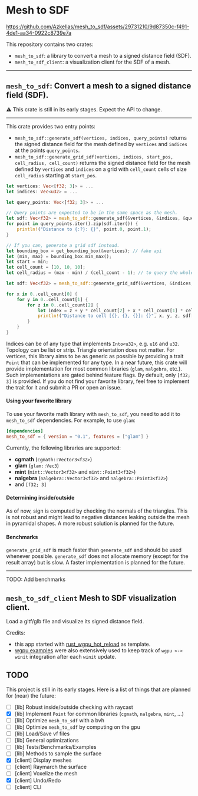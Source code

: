 # Mesh to SDF

https://github.com/Azkellas/mesh_to_sdf/assets/29731210/9d87350c-f491-4de1-aa34-0922c8739e7a

This repository contains two crates:
- `mesh_to_sdf`: a library to convert a mesh to a signed distance field (SDF).
- `mesh_to_sdf_client`: a visualization client for the SDF of a mesh.

---

## `mesh_to_sdf`: Convert a mesh to a signed distance field (SDF).

⚠️ This crate is still in its early stages. Expect the API to change.

---

This crate provides two entry points:

- `mesh_to_sdf::generate_sdf(vertices, indices, query_points)` returns the signed distance field for the mesh defined by `vertices` and `indices` at the points `query_points`.
- `mesh_to_sdf::generate_grid_sdf(vertices, indices, start_pos, cell_radius, cell_count)` returns the signed distance field for the mesh defined by `vertices` and `indices` on a grid with `cell_count` cells of size `cell_radius` starting at `start_pos`.

```rust
let vertices: Vec<[f32; 3]> = ...
let indices: Vec<u32> = ...

let query_points: Vec<[f32; 3]> = ...

// Query points are expected to be in the same space as the mesh.
let sdf: Vec<f32> = mesh_to_sdf::generate_sdf(&vertices, &indices, &query_points);
for point in query_points.iter().zip(sdf.iter()) {
    println!("Distance to {:?}: {}", point.0, point.1);
}

// If you can, generate a grid sdf instead.
let bounding_box = get_bounding_box(&vertices); // fake api
let (min, max) = bounding_box.min_max();
let start = min;
let cell_count = [10, 10, 10];
let cell_radius = (max - min) / (cell_count - 1); // to query the whole bounding box.

let sdf: Vec<f32> = mesh_to_sdf::generate_grid_sdf(&vertices, &indices, &start, &cell_radius, &cell_count);

for x in 0..cell_count[0] {
    for y in 0..cell_count[1] {
        for z in 0..cell_count[2] {
            let index = z + y * cell_count[2] + x * cell_count[1] * cell_count[2];
            println!("Distance to cell [{}, {}, {}]: {}", x, y, z, sdf[index]);
        }
    }
}
```

Indices can be of any type that implements `Into<u32>`, e.g. `u16` and `u32`. Topology can be list or strip. Triangle orientation does not matter.
For vertices, this library aims to be as generic as possible by providing a trait `Point` that can be implemented for any type. In a near future, this crate will provide implementation for most common libraries (`glam`, `nalgebra`, etc.). Such implementations are gated behind feature flags. By default, only `[f32; 3]` is provided. If you do not find your favorite library, feel free to implement the trait for it and submit a PR or open an issue.

#### Using your favorite library

To use your favorite math library with `mesh_to_sdf`, you need to add it to `mesh_to_sdf` dependencies. For example, to use `glam`:
```toml
[dependencies]
mesh_to_sdf = { version = "0.1", features = ["glam"] }
```

Currently, the following libraries are supported:
- **cgmath** (`cgmath::Vector3<f32>`)
- **glam** (`glam::Vec3`)
- **mint** (`mint::Vector3<f32>` and `mint::Point3<f32>`)
- **nalgebra** (`nalgebra::Vector3<f32>` and `nalgebra::Point3<f32>`)
- and `[f32; 3]`

#### Determining inside/outside

As of now, sign is computed by checking the normals of the triangles. This is not robust and might lead to negative distances leaking outside the mesh in pyramidal shapes. A more robust solution is planned for the future.

#### Benchmarks

`generate_grid_sdf` is much faster than `generate_sdf` and should be used whenever possible. `generate_sdf` does not allocate memory (except for the result array) but is slow. A faster implementation is planned for the future.

---

TODO: Add benchmarks

## `mesh_to_sdf_client` Mesh to SDF visualization client.

Load a gltf/glb file and visualize its signed distance field.

Credits:
- this app started with [rust_wgpu_hot_reload](https://github.com/Azkellas/rust_wgpu_hot_reload/) as template.
- [wgpu examples](https://github.com/gfx-rs/wgpu/tree/trunk/examples) were also extensively used to keep track of `wgpu <-> winit` integration after each `winit` update.

## TODO

This project is still in its early stages. Here is a list of things that are planned for (near) the future:
- [ ] [lib] Robust inside/outside checking with raycast
- [x] [lib] Implement `Point` for common libraries (`cgmath`, `nalgebra`, `mint`, ...)
- [ ] [lib] Optimize `mesh_to_sdf` with a bvh
- [ ] [lib] Optimize `mesh_to_sdf` by computing on the gpu
- [ ] [lib] Load/Save vf files
- [ ] [lib] General optimizations
- [ ] [lib] Tests/Benchmarks/Examples
- [ ] [lib] Methods to sample the surface
- [x] [client] Display meshes
- [ ] [client] Raymarch the surface
- [ ] [client] Voxelize the mesh
- [x] [client] Undo/Redo
- [ ] [client] CLI
